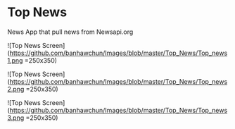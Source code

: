 # Top News

News App that pull news from Newsapi.org

![Top News Screen](https://github.com/banhawchun/Images/blob/master/Top_News/Top_news1.png =250x350)

![Top News Screen](https://github.com/banhawchun/Images/blob/master/Top_News/Top_news2.png =250x350)

![Top News Screen](https://github.com/banhawchun/Images/blob/master/Top_News/Top_news3.png =250x350)
